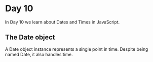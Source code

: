 # Day 10
In Day 10 we learn about Dates and Times in JavaScript.

## The Date object
A Date object instance represents a single point in time. Despite being named Date, it also handles time.
